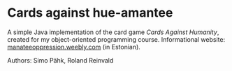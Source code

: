 # Cards against hue-amantee
A simple Java implementation of the card game *Cards Against Humanity*, created for my object-oriented programming course. Informational website: [manateeoppression.weebly.com](http://manateeoppression.weebly.com/) (in Estonian).

Authors: Simo Pähk, Roland Reinvald
